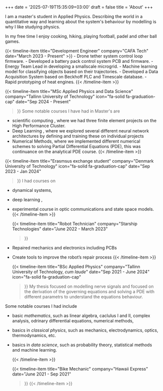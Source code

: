 +++
date = '2025-07-19T15:35:09+03:00'
draft = false
title = 'About'
+++

I am a master's student in Applied Physics. Describing the world in a quantitative way and learning about the system's behaviour by modelling is why I like studying physics.

In my free time I enjoy cooking, hiking, playing football, padel and other ball games.

<div class="timeline">
  {{< timeline-item
      title="Development Engineer"
      company="CAFA Tech"
      date="March 2023 - Present" >}}
- Drone tether system control loop firmware.
- Developed a battery pack control system PCB and firmware.
- Energy Team Lead in developing a smallscale microgrid.
- Machine learning model for classifying objects based on their trajectories.
- Developed a Data Acquisition System based on Beckhoff PLC and Timescale database.
- Rapid prototyping of heat engines.
  {{< /timeline-item >}}

  {{< timeline-item
      title="MSc Applied Physics and Data Science"
      company="Tallinn University of Technology"
      icon="fa-solid fa-graduation-cap"
      date="Sep 2024 - Present"
  >}}
Some notable courses I have had in Master's are
- scientific computing [<i class="fa-brands fa-github"></i>](https://github.com/mikk-kruusalu/scientific_computing), where we had three finite element projects on the High Performance Cluster.
- Deep Learning [<i class="fa-brands fa-github"></i>](https://github.com/mikk-kruusalu/deep_learning_project), where we explored several different neural network architectures by defining and training these on individual projects
- Numerical Methods, where we implemented different numerical schemes to solving Partial Differential Equations (PDE), this was continuance on the analytical PDE course.
  {{< /timeline-item >}}

{{< timeline-item
      title="Erasmsus exchange student"
      company="Denmark University of Technology"
      icon="fa-solid fa-graduation-cap"
      date="Sep 2023 - Jan 2024"
  >}}
I had courses on
- dynamical systems,
- deep learning [<i class="fa-brands fa-github"></i>](https://github.com/MrCogito/Deep_learning_2023),
- experimental course in optic communications and state space models.
  {{< /timeline-item >}}

  {{< timeline-item
      title="Robot Technician"
      company="Starship Technologies"
      date="June 2022 - March 2023"
  >}}
- Repaired mechanics and electronics including PCBs
- Create tools to improve the robot’s repair process
  {{< /timeline-item >}}

  {{< timeline-item
      title="BSc Applied Physics"
      company="Tallinn University of Technology, *cum laude*"
      date="Sep 2021 - June 2024"
      icon="fa-solid fa-graduation-cap"
  >}}
My thesis [<i class="fa-brands fa-github"></i>](https://github.com/mikk-kruusalu/heimburg_jackson) focused on modelling nerve signals and focused on the derivation of the governing equations and solving a PDE with different parametrs to understand the equations behaviour.

Some notable courses I had include
- basic *mathematics*, such as linear algebra, caclulus I and II, complex analysis, odrinary differential equations, numerical methods,
- basics in *classical physics*, such as mechanics, electrodynamics, optics, thermodynamics, etc.
- basics in *data science*, such as probability theory, statistical methods and machine learning.

  {{< /timeline-item >}}

  {{< timeline-item
      title="Bike Mechanic"
      company="Hawaii Express"
      date="June 2021 - Sep 2021"
  >}}
  {{< /timeline-item >}}
</div>

<div class="timeline">



</div>